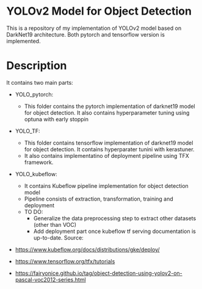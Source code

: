 # YOLOv2 Model for Object Detection

This is a repository of my implementation of YOLOv2 model based on DarkNet19 architecture. Both pytorch and tensorflow version is implemented.

# Description

It contains two main parts:

- YOLO_pytorch:
  - This folder contains the pytorch implementation of darknet19 model for object detection. It also contains hyperparameter tuning using optuna with early stoppin

- YOLO_TF:
  - This folder contains tensorflow implementation of darknet19 model for object detection. It contains hyperparater tunini with kerastuner.
  - It also contains implementatino of deployment pipeline using TFX framework.

- YOLO_kubeflow:
  - It contains Kubeflow pipeline implementation for object detection model
  - Pipeline consists of extraction, transformation, training and deployment
  - TO DO: 
    - Generalize the data preprocessing step to extract other datasets (other than VOC)
    - Add deployment part once kubeflow tf serving documentation is up-to-date.
Source:
- https://www.kubeflow.org/docs/distributions/gke/deploy/
- https://www.tensorflow.org/tfx/tutorials
- https://fairyonice.github.io/tag/object-detection-using-yolov2-on-pascal-voc2012-series.html
